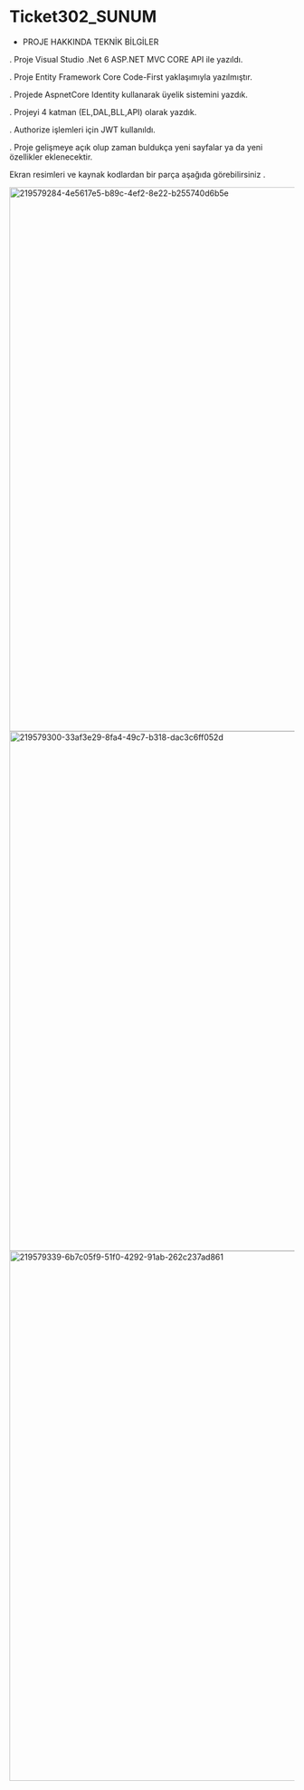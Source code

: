 # Ticket302_SUNUM

* PROJE HAKKINDA TEKNİK BİLGİLER

. Proje Visual Studio .Net 6 ASP.NET MVC CORE API ile yazıldı.

. Proje Entity Framework Core Code-First yaklaşımıyla yazılmıştır.

. Projede AspnetCore Identity kullanarak üyelik sistemini yazdık.

. Projeyi 4 katman (EL,DAL,BLL,API) olarak yazdık.

. Authorize işlemleri için JWT kullanıldı.

. Proje gelişmeye açık olup zaman buldukça yeni sayfalar ya da yeni özellikler eklenecektir.

Ekran resimleri ve kaynak kodlardan bir parça aşağıda görebilirsiniz .

<img width="960" alt="219579284-4e5617e5-b89c-4ef2-8e22-b255740d6b5e" src="https://user-images.githubusercontent.com/112180158/221549381-e59c6071-19e3-4d8c-b527-322f60c3c3b8.png">
<img width="917" alt="219579300-33af3e29-8fa4-49c7-b318-dac3c6ff052d" src="https://user-images.githubusercontent.com/112180158/221549388-d5514c56-069e-4f0c-840a-0a1d39500299.png">
<img width="935" alt="219579339-6b7c05f9-51f0-4292-91ab-262c237ad861" src="https://user-images.githubusercontent.com/112180158/221549395-f733251e-82b7-4994-b275-2e9919ab0477.png">
